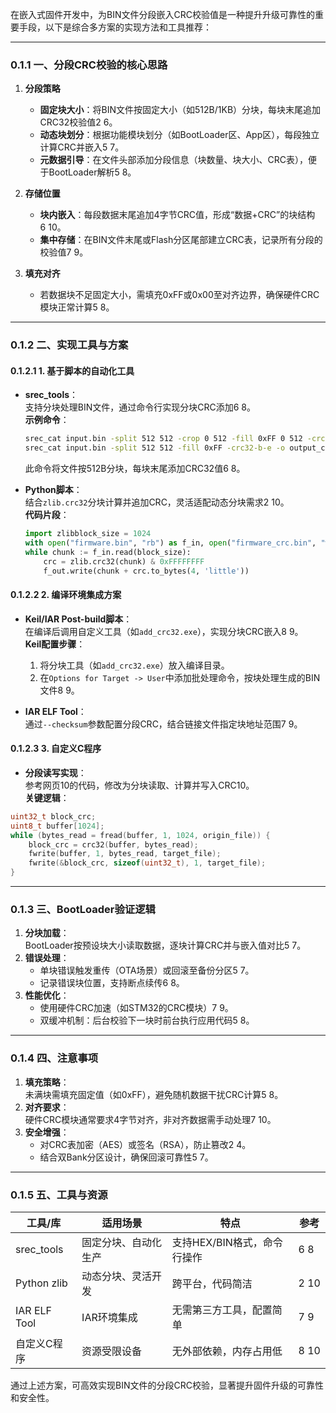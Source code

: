 在嵌入式固件开发中，为BIN文件分段嵌入CRC校验值是一种提升升级可靠性的重要手段，以下是综合多方案的实现方法和工具推荐：

---

### 0.1.1 **一、分段CRC校验的核心思路**

1. **分段策略**
    
    - **固定块大小**：将BIN文件按固定大小（如512B/1KB）分块，每块末尾追加CRC32校验值2 6。
    - **动态块划分**：根据功能模块划分（如BootLoader区、App区），每段独立计算CRC并嵌入5 7。
    - **元数据引导**：在文件头部添加分段信息（块数量、块大小、CRC表），便于BootLoader解析5 8。
2. **存储位置**
    
    - **块内嵌入**：每段数据末尾追加4字节CRC值，形成“数据+CRC”的块结构6 10。
    - **集中存储**：在BIN文件末尾或Flash分区尾部建立CRC表，记录所有分段的校验值7 9。
3. **填充对齐**
    
    - 若数据块不足固定大小，需填充0xFF或0x00至对齐边界，确保硬件CRC模块正常计算5 8。

---

### 0.1.2 **二、实现工具与方案**

#### 0.1.2.1 **1. 基于脚本的自动化工具**

- **srec_tools**：  
    支持分块处理BIN文件，通过命令行实现分块CRC添加6 8。  
    **示例命令**：
    ```bash
    srec_cat input.bin -split 512 512 -crop 0 512 -fill 0xFF 0 512 -crc32-b-e 512 -repeat 10 -o output.bin
	srec_cat input.bin -split 512 512 -fill 0xFF -crc32-b-e -o output_crc.bin
    ```
    
    此命令将文件按512B分块，每块末尾添加CRC32值6 8。
    
- **Python脚本**：  
    结合`zlib.crc32`分块计算并追加CRC，灵活适配动态分块需求2 10。  
    **代码片段**：
    ```python
    import zlibblock_size = 1024
    with open("firmware.bin", "rb") as f_in, open("firmware_crc.bin", "wb") as f_out:    
    while chunk := f_in.read(block_size):        
	    crc = zlib.crc32(chunk) & 0xFFFFFFFF        
	    f_out.write(chunk + crc.to_bytes(4, 'little'))
    ```
#### 0.1.2.2 **2. 编译环境集成方案**

- **Keil/IAR Post-build脚本**：  
    在编译后调用自定义工具（如`add_crc32.exe`），实现分块CRC嵌入8 9。  
    **Keil配置步骤**：
    
    1. 将分块工具（如`add_crc32.exe`）放入编译目录。
    2. 在`Options for Target -> User`中添加批处理命令，按块处理生成的BIN文件8 9。
- **IAR ELF Tool**：  
    通过`--checksum`参数配置分段CRC，结合链接文件指定块地址范围7 9。
#### 0.1.2.3 **3. 自定义C程序**
- **分段读写实现**：  
    参考网页10的代码，修改为分块读取、计算并写入CRC10。  
    **关键逻辑**：
```c
uint32_t block_crc;
uint8_t buffer[1024];
while (bytes_read = fread(buffer, 1, 1024, origin_file)) {    
	block_crc = crc32(buffer, bytes_read);    
	fwrite(buffer, 1, bytes_read, target_file);    
	fwrite(&block_crc, sizeof(uint32_t), 1, target_file);
}
 ```
    

---

### 0.1.3 **三、BootLoader验证逻辑**

1. **分块加载**：  
    BootLoader按预设块大小读取数据，逐块计算CRC并与嵌入值对比5 7。
2. **错误处理**：
    - 单块错误触发重传（OTA场景）或回滚至备份分区5 7。
    - 记录错误块位置，支持断点续传6 8。
3. **性能优化**：
    - 使用硬件CRC加速（如STM32的CRC模块）7 9。
    - 双缓冲机制：后台校验下一块时前台执行应用代码5 8。

---

### 0.1.4 **四、注意事项**

1. **填充策略**：  
    未满块需填充固定值（如0xFF），避免随机数据干扰CRC计算5 8。
2. **对齐要求**：  
    硬件CRC模块通常要求4字节对齐，非对齐数据需手动处理7 10。
3. **安全增强**：
    - 对CRC表加密（AES）或签名（RSA），防止篡改2 4。
    - 结合双Bank分区设计，确保回滚可靠性5 7。

---

### 0.1.5 **五、工具与资源**

|**工具/库**|**适用场景**|**特点**|**参考**|
|---|---|---|---|
|srec_tools|固定分块、自动化生产|支持HEX/BIN格式，命令行操作|6 8|
|Python zlib|动态分块、灵活开发|跨平台，代码简洁|2 10|
|IAR ELF Tool|IAR环境集成|无需第三方工具，配置简单|7 9|
|自定义C程序|资源受限设备|无外部依赖，内存占用低|8 10|

通过上述方案，可高效实现BIN文件的分段CRC校验，显著提升固件升级的可靠性和安全性。